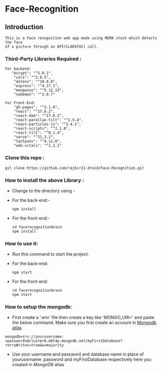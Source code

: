 # Face-Recognition

## Introduction

```
This is a Face recognition web app made using MERN stack which detects the face 
of a picture through an API(CLARIFAI) call.
```
### Third-Party Libraries Required :

```
For backend:
   "bcrypt": "^5.0.1",
    "cors": "^2.8.5",
    "dotenv": "^10.0.0",
    "express": "^4.17.1",
    "mongoose": "^5.12.13",
    "nodemon": "^2.0.7"
```

```
For Front-End:
    "gh-pages": "^3.1.0",
    "react": "^17.0.2",
    "react-dom": "^17.0.2",
    "react-parallax-tilt": "^1.5.4",
    "react-particles-js": "^3.4.1",
    "react-scripts": "^2.1.8",
    "react-tilt": "^0.1.4",
    "serve": "^11.3.2",
    "tachyons": "^4.12.0",
    "web-vitals": "^1.1.1"
```
### Clone this repo :
```
git clone https://github.com/rajbir21-droid/Face-Recognition.git
```
### How to install the above Library :

- Change to the directory using -

- For the back-end:-
  ```
  npm install
  ```
- For the front-end:-
  ```
  cd facerecognitionbrain
  npm install
  ```

### How to use it:

- Run this command to start the project.

- For the back-end:
  ```
  npm start
  ```
- For the front-end:
  ```
  cd facerecognitionbrain
  npm start
  ```

### How to setup the mongodb:

- First create a '.env' file then create a key like 'MONGO_URI=' and paste the below command. Make sure you first create
  an account in [Mongodb atlas](https://www.mongodb.com/cloud/atlas)
```
mongodb+srv://yourusername:<password>@cluster0.m9l4p.mongodb.net/myFirstDatabase?retryWrites=true&w=majority
```
- Use your username and password and database name in place of yourusername ,password and myFirstDatabase respectively here you created in MongoDB atlas


